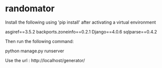 # randomator


Install the following using 'pip install' after activating a virtual environment

asgiref==3.5.2
backports.zoneinfo==0.2.1
Django==4.0.6
sqlparse==0.4.2


Then run the following command:

python manage.py runserver

Use the url : http://localhost/generator/
